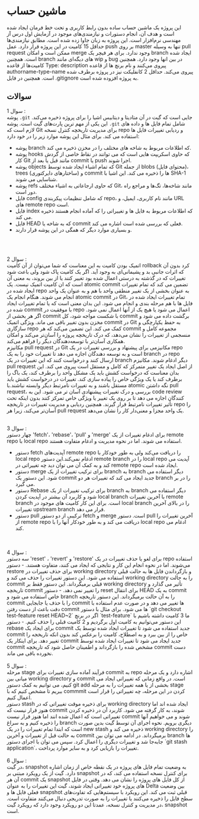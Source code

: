 # ماشین حساب
این پروژه یک ماشین حساب ساده بدون رابط کاربری و تحت خط فرمان ایجاد شده است و هدف آن، انجام دستورات و نیازمندی‌های موجود در آزمایش اول درس آز مهندسی نرم‌افزار است. این پروژه به زبان جاوا زده شده است.
مطابق نیازمندی‌ها حداقل 15 کامیت در این پروژه قرار دارد. عمل push بر روی master تنها به وسیله pull request ممکن است و امکان merge وجود ندارد. برای هر فیچر یک branch ایجاد شده است. همچنین branch های دیگه‌ای مانند wip و bug در بین انها وجود دارد. همچنین کامیت‌ها از قاعده Type: description پیروی می‌کنند و نام برنچ ها از قاعده authorname-type-name پیروی می‌کند. حداقل 2 کانفلیکت نیز در پروژه برطرف شده است. همچنین در فایل .gitignore به پروژه افزوده شده است.

## سوالات
سوال 1 : 
<br>
پوشه `.git` جایی است که گیت در آن متادیتا و دیتابیس اشیا را برای پروژه ذخیره می‌کند. این یکی از مهم ترین پارت‌های گیت است. پوشه `.git` شامل تمام فایل ها و داده های لازم است که Git برای مدیریت تاریخچه کنترل نسخه repo و ردیابی تغییرات فایل ها استفاده می کند. برای مثال این پوشه موارد زیر را در خود دارد:
- پوشه branch که اطلاعات مربوط به شاخه های مختلف را در مخزن ذخیره می کند.
- پوشه hooks که حاوی اسکریپت هایی است که می توانند در نقاط خاصی از گردش کار Git مانند قبل یا بعد از commit یا push اجرا شوند.
- پوشه objects که تمام اشیاء ایجاد شده توسط Git از جمله blobs (محتوای فایل)، trees (ساختارهای دایرکتوری) و commit ها را ذخیره می کند. این اشیا با SHA-1 شناسایی می شوند.
- پوشه refs که حاوی ارجاعاتی به اشیاء مختلف Git، مانند شاخه‌ها، تگ‌ها و مراجع راه دور است.
- فایل config که شامل تنظیمات پیکربندی repo، مانند نام کاربری، ایمیل، و URL های remote repo است.
- فایل index که اطلاعات مربوط به فایل ها و تغییراتی را که آماده انجام هستند ذخیره می کند.
- فایل HEAD که به شاخه یا commit فعلی که بررسی شده است اشاره می کند.
- و بسیاری موارد دیگر که همگی در این پوشه قرار دارند.
<br>
<br>

سوال 2 :
<br>
اتمیک بودن کامیت به این معناست که شما می‌توان از آن کامیت rollback کرد بدون آن که اثرات جانبی بد و پشیمانی‌ای به وجود آید. اگر یک کامیت پاک شود ولی باعث شود تغییرات که در گذشته به درستی اعمال شده بود تغییر کنند یا از بین بروند، به معنی آن است که ان کامیت اتمیک نیست. یک atomic commit تضمین می کند که تمام تغییرات ایجاد شده در repo به عنوان بخشی از یک تغییر منطقی واحد با هم و به عنوان یک واحد انجام می شوند. هنگام انجام یک atomic commit در Git، تمام تغییرات ایجاد شده در فایل ها با هم مرحله بندی و انجام می شود. این بدان معنی است که یا تمام تغییرات ایجاد شده در commit با موفقیت در repo اعمال می شود یا هیچ یک از آنها اعمال نمی شود. اگر هر بخشی از commit با شکست مواجه شود، کل commit برگشت داده می شود و مخزن بدون تغییر باقی می ماند. ویژگی اتمیک commit در Git به حفظ یکپارچگی و سازگاری repo کمک می کند. این تضمین می‌کند که هر commit مجموعه کامل و منسجمی از تغییرات را نشان می‌دهد، که درک تاریخچه پروژه را آسان‌تر می‌کند و امکان همکاری آسان‌تر با توسعه‌دهندگان دیگر را فراهم می‌کند.
<br>
مکانیزم pull request در Git مکانیزمی برای پیشنهاد و بررسی تغییرات در یک repo است و به توسعه دهندگان اجازه می دهد تا تغییرات خود را به یک branch در repo ارسال کنند و درخواست کنند که این تغییرات در یک branch دیگر ادغام شوند. مکانیزم pull request از اصل ایجاد یک تغییر متمرکز که کامل و مستقل است پیروی می کند. این بدان معناست که درخواست کشش باید یک مشکل واحد را برطرف کند، یک باگ را برطرف کند یا یک ویژگی خاص را پیاده سازی کند. تغییرات در درخواست کشش باید مستقل باشند و به تغییرات نامرتبط دیگر وابسته نباشند.با atomic نگه داشتن pull request، بررسی و درک تغییرات پیشنهادی آسان تر می شود. این به code review کنندگان اجازه می دهد تا بر روی یک تغییر یا ویژگی خاص تمرکز کنند بدون اینکه تحت تأثیر تغییرات نامرتبط قرار گیرند. همچنین ردیابی و مدیریت تغییرات در تاریخچه repo را آسان‌تر می‌کند، زیرا هر pull request یک واحد مجزا و معنی‌دار کار را نشان می‌دهد.
<br>
<br>

سوال 3 :
<br>
چهار دستور 'fetch'، 'rebase'، 'pull' و 'merge' برای ادغام تغییرات از یک remote repo با local repo استفاده می شوند. اما در نحوه مدیریت و ادغام متفاوت هستند.
- دستور fetch آپدیت‌های remote repo را دریافت می‌کند ولی به طور خودکار با local repo ادغام نمی‌کند.این دستور remote branch را در local repo آپدیت می کند و به کمک آن می توان دید چه تغییراتی در remote repo ایجاد شده است.
- دستور merge برای ترکیب تغییرات از یک branch به branch دیگر استفاده می شود. این دستور یک commit جدید ایجاد می کند که تغییرات هر دو branch را در بر می گیرد.
- دستور Rebase برای ترکیب تغییرات از یک branch به branch دیگر استفاده می شود و کاربرد آن بیشتر در آپدیت کردن local branch با آخرین تغییرات remote branch است. برای این کار کامیت های موجود در local branch را در بالای آخرین تغییرات upstream branch قرار می دهد.
- دستور pull ترکیبی از دو دستور fetch و merge است. دستور pull آخرین تغییرات را از remote repo دریافت می کند و به طور خودکار آنها را با local repo ادغام می کند. 
<br>
<br>
سوال 4 : 
<br>
سه دستور  'reset' ، 'revert' و 'restore' برای لغو یا حذف تغییرات در یک repo استفاده می‌شوند. اما در نحوه انجام این کار و نتایجی که ایجاد می کنند، متفاوت هستند.
- دستور restore برای حذف تغییرات در working directory و بازگرداندن فایل ها به حالت قبلی استفاده می شود. این دستور تغییرات را حذف می کند و working directory را به حالت commit قبلی برمیگرداند. این دستور فقط بر working directory تأثیر می گذارد و تاریخچه commit را تغییر نمی دهد.
- دستور reset برای انتقال HEAD به یک commit خاص استفاده می شود و branch را به آن حالت برمیگرداند. این دستور تاریخچه commit را با حذف یا جابجایی commit ها تغییر می دهد و در صورت عدم استفاده با دقت باعث از دست رفتن commit ها می شود. برای مثال با دستور `git checkout test-feature reset HEAD~2` اگر در برنچ `test-feature` ما 3 کامیت داشته باشیم با این دستور می‌توانیم به کامیت اول برگردیم و 2 کامیت قبلی را حذف کنیم.
- دستور rebase برای ایجاد یک commit جدید استفاده می شود تا تغییرات ایجاد شده توسط یک commit خاص را از بین ببرد و به اصطلاح، کامیت را برعکس کند بدون انکه تاریخجه را تغییر دهد. برای اینکار یک commit جدید ایجاد می شود تا تغییرات ایجاد شده توسط commit مشخص شده را بازگرداند و اطمینان حاصل شود که تاریخچه commit دست نخورده باقی می ماند.
<br>
<br>
سوال 5 : 
<br>
مرحله stage فرآیند آماده سازی تغییرات برای commit به repo اشاره دارد و یک مرحله میانی بین working directory و commit است. در واقع زمانی که تغییراتی ایجاد می کنیم، می توانیم به کمک دستور git add بخشی از یا همه تغییرات را به مرحله stage ببریم تا مشخص کنیم که با commmit کردن در این مرحله، چه تغییراتی را قرار است اعمال کنیم.
<br>
دستور stash برای ذخیره موقت تغییراتی که در working directory ایجاد شده اند اما هنوز قرار نیست که commit شوند، به کار گرفته می شود. کاربرد آن در ذخیره کردن تغییراتی است که اعمال شده انند اما هنوز قرار نیست commit شوند و می خواهیم آنها را ذخیره کنیم و به سراغ branch دیگری برویم. نحوه اجرای آن توسط گیت بدین صورت است که ابتدا تمام تغییرات را در یک new stash ذخیره می کند و working directory را به حالت قبل از تغییرات و آخرین commit برمیگرداند. در ادامه می توان بین branch ها جابه‌جا شد و تغییرات دیگری را اعمال کرد. سپس می توان با اجرای دستور `git stash application`، تغییرات را بازیابی کرد و به سایر موارد پرداخت.
<br>
<br>
سوال 6 : 
<br>
در گیت، snapshot به وضعیت تمام فایل های پروژه در یک نقطه خاص از زمان اشاره دارد. گیت از یک رویکرد مبتنی بر snapshot برای کنترل نسخه استفاده می کند، که در آن هر commit یک snapshot از کل فایل های پروژه را نشان می دهد. وقتی در فایل های پروژه خود تغییراتی ایجاد شوند، گیت این تغییرات را به عنوان Delta بین وضعیت فعلی فایل ها و snapshot قبلی ثبت می کند. این رویکرد با سیستم‌هایی که تفاوت‌های سطح فایل را ذخیره می‌کنند یا تغییرات را به صورت تدریجی دنبال می‌کنند متفاوت است. در مدیریت و کنترل نسخه، عمدتا این دو رویکرد وجود دارد که رویکرد گیت، snapshot است.
